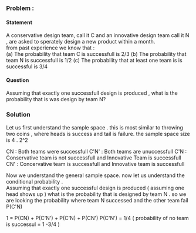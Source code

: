 ### Problem :
#### Statement 
A conservative design team, call it C and an innovative design team call it N , are asked to sperately design a new product within a month.  
from past experience we know that :  
(a) The probability that team C is successfull is 2/3
(b) The probability that team N is successfull is 1/2
(c) The probability that at least one team is is successful is 3/4
#### Question 
Assuming that exactly one successfull design is produced , what is the probability that is was design by team N?

### Solution
Let us first understand the sample space . this is most similar to throwing two coins , where heads is success and tail is failure. the sample space size is 4 . 2^2 

CN  : Both teams were successfull
C'N' : Both teams are unuccessfull 
C'N : Conservative team is not successfull and Innovative Team is successfull
CN' : Concervative team is successfull and  Innovative team is successfull 

Now we understand the general sample space. now let us understand the conditional probability .  
Assuming that exactly one successful design is produced ( assuming one head shows up ) what is the probability that is designed by team N . so we are looking the probability where team N successed and the other team fail P(C'N)

1 = P(CN) + P(C'N') + P(C'N) + P(CN')
P(C'N') = 1/4 ( probability of no team is successul = 1 -3/4 )
